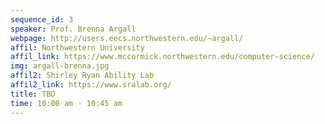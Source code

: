 ```yaml
---
sequence_id: 3
speaker: Prof. Brenna Argall 
webpage: http://users.eecs.northwestern.edu/~argall/
affil: Northwestern University 
affil_link: https://www.mccormick.northwestern.edu/computer-science/
img: argall-brenna.jpg
affil2: Shirley Ryan Ability Lab
affil2_link: https://www.sralab.org/
title: TBD 
time: 10:00 am - 10:45 am
---
```

